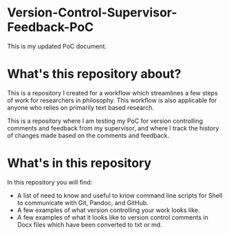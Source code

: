 # Version-Control-Supervisor-Feedback-PoC
This is my updated PoC document.

# What's this repository about?
This is a repository I created for a workflow which streamlines a few steps of work for researchers in philosophy. This workflow is also applicable for anyone who relies on primarily text based research.

This is a repository where I am testing my PoC for version controlling comments and feedback from my supervisor, and
where I track the history of changes made based on the comments and feedback.

# What's in this repository

In this repository you will find:

- A list of need to know and useful to know command line scripts for Shell to communicate with Git, Pandoc, and GitHub.
- A few examples of what version controlling your work looks like.
- A few examples of what it looks like to version control comments in Docx files which have been converted to txt or md.
